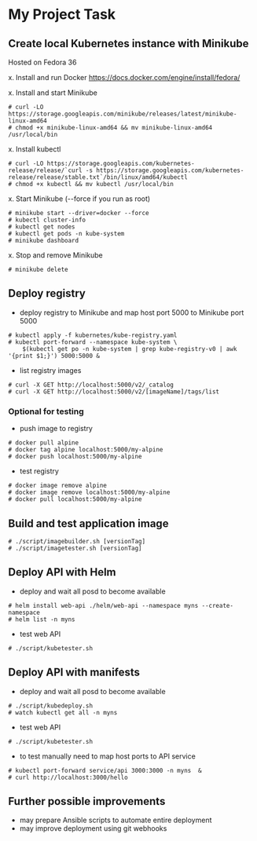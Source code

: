 # My Project Task

## Create local Kubernetes instance with Minikube

Hosted on Fedora 36

x. Install and run Docker
https://docs.docker.com/engine/install/fedora/

x. Install and start Minikube
```
# curl -LO https://storage.googleapis.com/minikube/releases/latest/minikube-linux-amd64
# chmod +x minikube-linux-amd64 && mv minikube-linux-amd64 /usr/local/bin
```

x. Install kubectl
```
# curl -LO https://storage.googleapis.com/kubernetes-release/release/`curl -s https://storage.googleapis.com/kubernetes-release/release/stable.txt`/bin/linux/amd64/kubectl
# chmod +x kubectl && mv kubectl /usr/local/bin
```

x. Start Minikube (--force if you run as root)
```
# minikube start --driver=docker --force
# kubectl cluster-info
# kubectl get nodes
# kubectl get pods -n kube-system
# minikube dashboard
```

x. Stop and remove Minikube
```
# minikube delete
```

## Deploy registry
- deploy registry to Minikube and map host port 5000 to Minikube port 5000
```
# kubectl apply -f kubernetes/kube-registry.yaml
# kubectl port-forward --namespace kube-system \
    $(kubectl get po -n kube-system | grep kube-registry-v0 | awk '{print $1;}') 5000:5000 &
```
- list registry images
```
# curl -X GET http://localhost:5000/v2/_catalog
# curl -X GET http://localhost:5000/v2/[imageName]/tags/list
```
### Optional for testing
- push image to registry
```
# docker pull alpine
# docker tag alpine localhost:5000/my-alpine
# docker push localhost:5000/my-alpine
```
- test registry
```
# docker image remove alpine
# docker image remove localhost:5000/my-alpine
# docker pull localhost:5000/my-alpine
```

## Build and test application image

```
# ./script/imagebuilder.sh [versionTag]
# ./script/imagetester.sh [versionTag]
```

## Deploy API with Helm
- deploy and wait all posd to become available
```
# helm install web-api ./helm/web-api --namespace myns --create-namespace
# helm list -n myns
```
- test web API
```
# ./script/kubetester.sh
```

## Deploy API with manifests
- deploy and wait all posd to become available
```
# ./script/kubedeploy.sh
# watch kubectl get all -n myns
```
- test web API
```
# ./script/kubetester.sh
```
- to test manually need to map host ports to API service
```
# kubectl port-forward service/api 3000:3000 -n myns  &
# curl http://localhost:3000/hello
```

## Further possible improvements
- may prepare Ansible scripts to automate entire deployment
- may improve deployment using git webhooks














